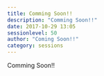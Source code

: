 ```yaml
---
title: Comming Soon!!
description: "Comming Soon!!"
date: 2017-10-29 13:05
sessionlevel: 50
author: "Coming Soon!!"
category: sessions
---
```

Comming Soon!!
